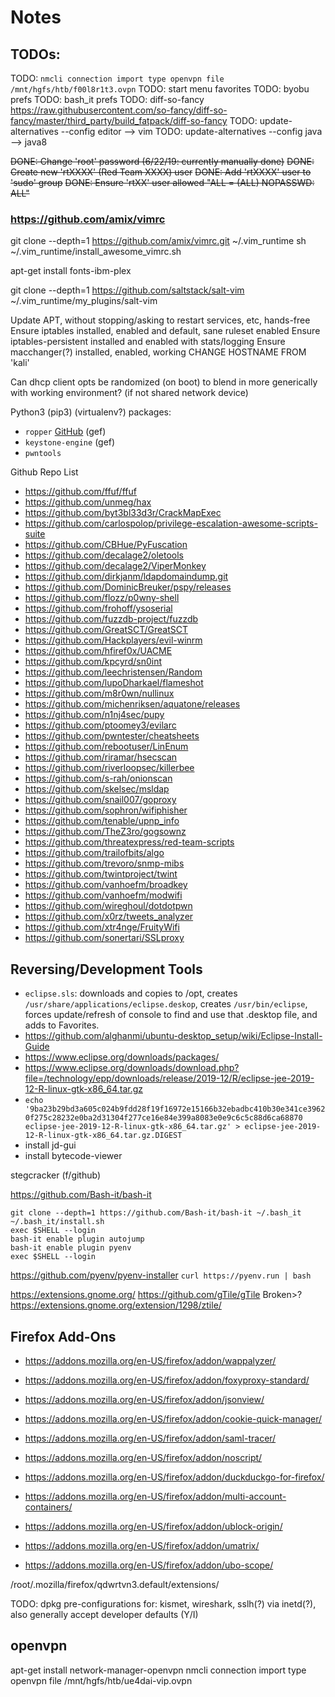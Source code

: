 # Notes

## TODOs:

TODO: `nmcli connection import type openvpn file /mnt/hgfs/htb/f00l8r1t3.ovpn`
TODO: start menu favorites
TODO: byobu prefs
TODO: bash_it prefs
TODO: diff-so-fancy https://raw.githubusercontent.com/so-fancy/diff-so-fancy/master/third_party/build_fatpack/diff-so-fancy
TODO: update-alternatives --config editor  --> vim
TODO: update-alternatives --config java    --> java8

~~DONE: Change 'root' password (6/22/19: currently manually done)~~
~~DONE: Create new 'rtXXXX' (Red Team XXXX) user~~
~~DONE: Add 'rtXXXX' user to 'sudo' group~~
~~DONE: Ensure 'rtXX' user allowed "ALL = (ALL) NOPASSWD: ALL"~~

### https://github.com/amix/vimrc
git clone --depth=1 https://github.com/amix/vimrc.git ~/.vim_runtime
sh ~/.vim_runtime/install_awesome_vimrc.sh

apt-get install fonts-ibm-plex

git clone --depth=1 https://github.com/saltstack/salt-vim ~/.vim_runtime/my_plugins/salt-vim


Update APT, without stopping/asking to restart services, etc, hands-free
Ensure iptables installed, enabled and default, sane ruleset enabled
Ensure iptables-persistent installed and enabled with stats/logging
Ensure macchanger(?) installed, enabled, working
CHANGE HOSTNAME FROM 'kali'

Can dhcp client opts be randomized (on boot) to blend in more generically with working environment? (if not shared network device)


Python3 (pip3) (virtualenv?) packages:
- `ropper` [GitHub](https://github.com/sashs/Ropper) (gef)
- `keystone-engine` (gef)
- `pwntools`

Github Repo List
- https://github.com/ffuf/ffuf
- https://github.com/unmeg/hax
- https://github.com/byt3bl33d3r/CrackMapExec
- https://github.com/carlospolop/privilege-escalation-awesome-scripts-suite
- https://github.com/CBHue/PyFuscation
- https://github.com/decalage2/oletools
- https://github.com/decalage2/ViperMonkey
- https://github.com/dirkjanm/ldapdomaindump.git
- https://github.com/DominicBreuker/pspy/releases
- https://github.com/flozz/p0wny-shell
- https://github.com/frohoff/ysoserial
- https://github.com/fuzzdb-project/fuzzdb
- https://github.com/GreatSCT/GreatSCT
- https://github.com/Hackplayers/evil-winrm
- https://github.com/hfiref0x/UACME
- https://github.com/kpcyrd/sn0int
- https://github.com/leechristensen/Random
- https://github.com/lupoDharkael/flameshot
- https://github.com/m8r0wn/nullinux
- https://github.com/michenriksen/aquatone/releases
- https://github.com/n1nj4sec/pupy
- https://github.com/ptoomey3/evilarc
- https://github.com/pwntester/cheatsheets
- https://github.com/rebootuser/LinEnum
- https://github.com/riramar/hsecscan
- https://github.com/riverloopsec/killerbee
- https://github.com/s-rah/onionscan
- https://github.com/skelsec/msldap
- https://github.com/snail007/goproxy
- https://github.com/sophron/wifiphisher
- https://github.com/tenable/upnp_info
- https://github.com/TheZ3ro/gogsownz
- https://github.com/threatexpress/red-team-scripts
- https://github.com/trailofbits/algo
- https://github.com/trevoro/snmp-mibs
- https://github.com/twintproject/twint
- https://github.com/vanhoefm/broadkey
- https://github.com/vanhoefm/modwifi
- https://github.com/wireghoul/dotdotpwn
- https://github.com/x0rz/tweets_analyzer
- https://github.com/xtr4nge/FruityWifi
- https://github.com/sonertari/SSLproxy

## Reversing/Development Tools

- `eclipse.sls`: downloads and copies to /opt, creates `/usr/share/applications/eclipse.deskop`, creates `/usr/bin/eclipse`, forces update/refresh of console to find and use that .desktop file, and adds to Favorites.  
- https://github.com/alghanmi/ubuntu-desktop_setup/wiki/Eclipse-Install-Guide
- https://www.eclipse.org/downloads/packages/
- https://www.eclipse.org/downloads/download.php?file=/technology/epp/downloads/release/2019-12/R/eclipse-jee-2019-12-R-linux-gtk-x86_64.tar.gz
- `echo '9ba23b29bd3a605c024b9fdd28f19f16972e15166b32ebadbc410b30e341ce39620f275c28232e0ba2d31304f277ce16e84e399a8083e0e9c6c5c88d6ca68870  eclipse-jee-2019-12-R-linux-gtk-x86_64.tar.gz' > eclipse-jee-2019-12-R-linux-gtk-x86_64.tar.gz.DIGEST`
- install jd-gui
- install bytecode-viewer



stegcracker (f/github)


https://github.com/Bash-it/bash-it
```
git clone --depth=1 https://github.com/Bash-it/bash-it ~/.bash_it
~/.bash_it/install.sh
exec $SHELL --login
bash-it enable plugin autojump
bash-it enable plugin pyenv
exec $SHELL --login
```

https://github.com/pyenv/pyenv-installer
`curl https://pyenv.run | bash`

https://extensions.gnome.org/
https://github.com/gTile/gTile
Broken>? https://extensions.gnome.org/extension/1298/ztile/

## Firefox Add-Ons

- https://addons.mozilla.org/en-US/firefox/addon/wappalyzer/
- https://addons.mozilla.org/en-US/firefox/addon/foxyproxy-standard/
- https://addons.mozilla.org/en-US/firefox/addon/jsonview/
- https://addons.mozilla.org/en-US/firefox/addon/cookie-quick-manager/
- https://addons.mozilla.org/en-US/firefox/addon/saml-tracer/

- https://addons.mozilla.org/en-US/firefox/addon/noscript/
- https://addons.mozilla.org/en-US/firefox/addon/duckduckgo-for-firefox/
- https://addons.mozilla.org/en-US/firefox/addon/multi-account-containers/
- https://addons.mozilla.org/en-US/firefox/addon/ublock-origin/
- https://addons.mozilla.org/en-US/firefox/addon/umatrix/
- https://addons.mozilla.org/en-US/firefox/addon/ubo-scope/

/root/.mozilla/firefox/qdwrtvn3.default/extensions/


TODO: dpkg pre-configurations for: kismet, wireshark, sslh(?) via inetd(?), 
      also generally accept developer defaults (Y/I)

## openvpn
apt-get install network-manager-openvpn
nmcli connection import type openvpn file /mnt/hgfs/htb/ue4dai-vip.ovpn


